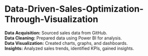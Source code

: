 # Data-Driven-Sales-Optimization-Through-Visualization

**Data Acquisition:** Sourced sales data from GitHub.<br>
**Data Cleaning:** Prepared data using Power BI for analysis.<br>
**Data Visualization:** Created charts, graphs, and dashboards.<br>
**Insights:** Analyzed sales trends, identified KPIs, gained insights.<br>
